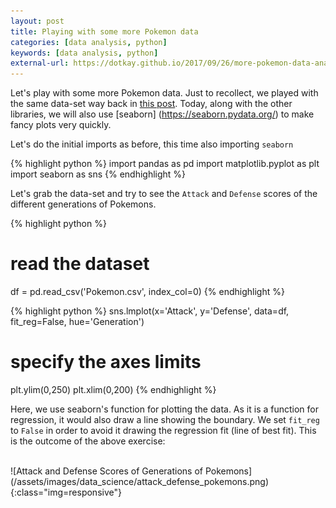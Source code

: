 ```yaml
---
layout: post
title: Playing with some more Pokemon data 
categories: [data analysis, python]
keywords: [data analysis, python]
external-url: https://dotkay.github.io/2017/09/26/more-pokemon-data-analysis
---
```


Let's play with some more Pokemon data. Just to recollect, we played with the same data-set way back in [this post](https://dotkay.github.io/2017/08/18/lets-play-with-some-pokemon-data-1). Today, along with the other libraries, we will also use [seaborn] (https://seaborn.pydata.org/) to make fancy plots very quickly.

Let's do the initial imports as before, this time also importing `seaborn` 

{% highlight python %}
import pandas as pd
import matplotlib.pyplot as plt
import seaborn as sns
{% endhighlight %}

Let's grab the data-set and try to see the `Attack` and `Defense` scores of the different generations of Pokemons.

{% highlight python %}
# read the dataset
df = pd.read_csv('Pokemon.csv', index_col=0)
{% endhighlight %}

{% highlight python %}
sns.lmplot(x='Attack', y='Defense', data=df,
           fit_reg=False,
           hue='Generation')
# specify the axes limits
plt.ylim(0,250)
plt.xlim(0,200)
{% endhighlight %}

Here, we use seaborn's function for plotting the data. As it is a function for regression, it would also draw a line showing the boundary. We set `fit_reg` to `False` in order to avoid it drawing the regression fit (line of best fit). This is the outcome of the above exercise:

<br>
![Attack and Defense Scores of Generations of Pokemons](/assets/images/data_science/attack_defense_pokemons.png){:class="img=responsive"}